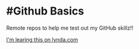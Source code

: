 #Github Basics
================

Remote repos to help me test out my GitHub skillz!!

[I'm learing this on lynda.com](http://www.lynda.com)

